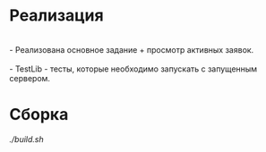 # Реализация
<br />
- Реализована основное задание + просмотр активных заявок.
<br />
<br />
- TestLib - тесты, которые необходимо запускать с запущенным сервером.

# Сборка
<i>./build.sh</i>